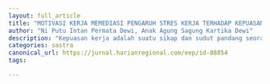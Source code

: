 ```yaml
---
layout: full_article
title: "MOTIVASI KERJA MEMEDIASI PENGARUH STRES KERJA TERHADAP KEPUASAN KERJA KARYAWAN PT. BPD BALI CABANG RENON"
author: "Ni Putu Intan Permata Dewi, Anak Agung Sagung Kartika Dewi"
description: "Kepuasan kerja adalah suatu sikap dan sudut pandang seorang pekerja dalam melaksanakan pekerjaannya yang ditandai dengan adanya sikap emosional baik itu sikap positif at"
categories: sastra
canonical_url: https://jurnal.harianregional.com/eep/id-88854
tags:

---
```


<object data="{ site.url }{ site.baseurl }/_pdfs/MOTIVASI KERJA MEMEDIASI PENGARUH STRES KERJA TERHADAP KEPUASAN KERJA KARYAWAN PT. BPD BALI CABANG RENON.pdf" width="1000" height="1000" type="application/pdf"></object>
